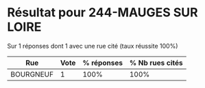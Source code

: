# Résultat pour 244-MAUGES SUR LOIRE

Sur 1 réponses dont 1 avec une rue cité (taux réussite 100%)

| Rue | Vote | % réponses | % Nb rues cités|
|-----|------|------------|----------------|
| BOURGNEUF | 1 | 100% | 100%|
